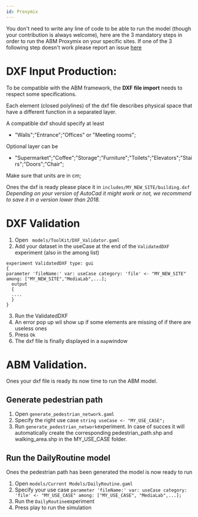 ```yaml
---
id: Proxymix
---
```

You don't need to write any line of code to be able to run the model (though your contribution is always welcome), here are the 3 mandatory steps in order to run the ABM Proxymix on your specific sites. If one of the 3 following step doesn't work please report an issue [here](https://github.com/CityScope/CS_Proxymix/issues) 

# DXF Input Production:

To be compatible with the ABM framework, the **DXF file import** needs to respect some specifications.

Each element (closed polylines) of the dxf file describes physical space that have a different function in a separated layer. 

A compatible dxf should specify at least
- "Walls";"Entrance";"Offices" or "Meeting rooms";

Optional layer can be 
- "Supermarket";"Coffee";"Storage";"Furniture";"Toilets";"Elevators";"Stairs";"Doors";"Chair";

Make sure that units are in cm;


Ones the dxf is ready please place it in
````includes/MY_NEW_SITE/building.dxf````  
*Depending on your version of AutoCad it might work or not, we recommend to save it in a version lower than 2018.* 

# DXF Validation 
1. Open ```` models/ToolKit/DXF_Validator.gaml````
2. Add your dataset in the useCase at the end of the ````ValidatedDXF```` experiment (also in the among list)
`````
experiment ValidatedDXF type: gui
{   
parameter 'fileName:' var: useCase category: 'file' <- "MY_NEW_SITE" among: ["MY_NEW_SITE","MediaLab",...];
  output
  {	
  ....
  }
}
`````
3. Run the ValidatedDXF 
4. An error pop up wil show up if some elements are missing of if there are useless ones 
5. Press ````Ok````
6. The dxf file is finally displayed in a ```map```window 

# ABM Validation.
Ones your dxf file is ready its now time to run the ABM model. 
## Generate pedestrian path
1. Open ````generate_pedestrian_network.gaml````
2. Specify the right use case ````string useCase <- "MY_USE_CASE";````
3. Run `````generate_pedestrian_network`````experiment. In case of succes it will automatically create the corresponding pedestrian_path.shp and walking_area.shp in the MY_USE_CASE folder.


## Run the DailyRoutine model
Ones the pedestrian path has been generated the model is now ready to run
1. Open ````models/Current Models/DailyRoutine.gaml````
2. Specify your use case `````parameter 'fileName:' var: useCase category: 'file' <- "MY_USE_CASE" among: ["MY_USE_CASE", "MediaLab",...];````` 
3. Run the ````DailyRoutine````experiment
4. Press play to run the simulation

